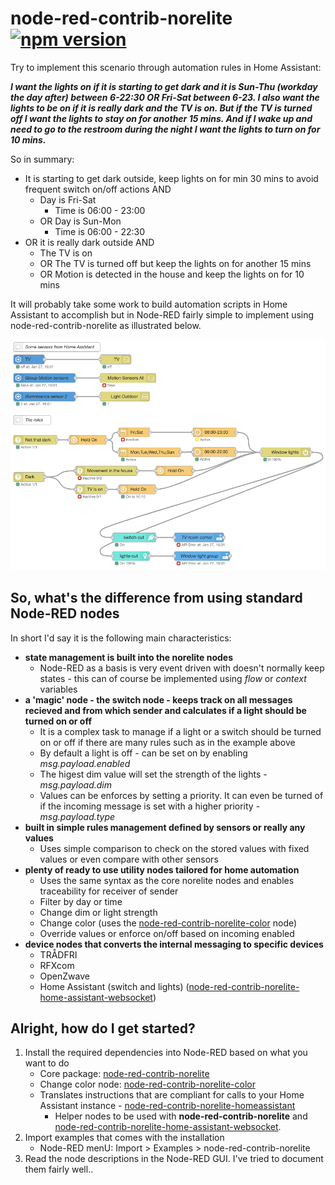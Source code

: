 # node-red-contrib-norelite [![npm version](https://badge.fury.io/js/node-red-contrib-norelite.svg)](https://badge.fury.io/js/node-red-contrib-norelite)

Try to implement this scenario through automation rules in Home Assistant:


**_I want the lights on if it is starting to get dark and it is Sun-Thu (workday the day after) between 6-22:30 OR Fri-Sat between 6-23. I also want the lights to be on if it is really dark and the TV is on. But if the TV is turned off I want the lights to stay on for another 15 mins. And if I wake up and need to go to the restroom during the night I want the lights to turn on for 10 mins._**

So in summary:
- It is starting to get dark outside, keep lights on for min 30 mins to avoid frequent switch on/off actions AND
    - Day is Fri-Sat
        - Time is 06:00 - 23:00
    - OR Day is Sun-Mon
        - Time is 06:00 - 22:30
- OR it is really dark outside AND
    - The TV is on
    - OR The TV is turned off but keep the lights on for another 15 mins
    - OR Motion is detected in the house and keep the lights on for 10 mins

It will probably take some work to build automation scripts in Home Assistant to accomplish but in Node-RED fairly simple to implement using node-red-contrib-norelite as illustrated below.

![Illustrative example](sample-scenario.png "Illustrative Example")

## So, what's the difference from using standard Node-RED nodes ##

In short I'd say it is the following main characteristics:
- **state management is built into the norelite nodes**
    - Node-RED as a basis is very event driven with doesn't normally keep states - this can of course be implemented using _flow_ or _context_ variables
- **a 'magic' node - the switch node - keeps track on all messages recieved and from which sender and calculates if a light should be turned on or off**
    - It is a complex task to manage if a light or a switch should be turned on or off if there are many rules such as in the example above
    - By default a light is off - can be set on by enabling _msg.payload.enabled_
    - The higest dim value will set the strength of the lights - _msg.payload.dim_
    - Values can be enforces by setting a priority. It can even be turned of if the incoming message is set with a higher priority - _msg.payload.type_
- **built in simple rules management defined by sensors or really any values**
    - Uses simple comparison to check on the stored values with fixed values or even compare with other sensors
- **plenty of ready to use utility nodes tailored for home automation**
    - Uses the same syntax as the core norelite nodes and enables traceability for receiver of sender
    - Filter by day or time
    - Change dim or light strength
    - Change color (uses the [node-red-contrib-norelite-color](https://www.npmjs.com/package/node-red-contrib-norelite-color) node)
    - Override values or enforce on/off based on incoming enabled
- **device nodes that converts the internal messaging to specific devices**
    - TRÅDFRI
    - RFXcom
    - OpenZwave
    - Home Assistant (switch and lights) ([node-red-contrib-norelite-home-assistant-websocket](https://www.npmjs.com/package/node-red-contrib-home-assistant-websocket))

## Alright, how do I get started? ##

1. Install the required dependencies into Node-RED based on what you want to do
    - Core package: [node-red-contrib-norelite](https://www.npmjs.com/package/node-red-contrib-norelite)
    - Change color node: [node-red-contrib-norelite-color](https://www.npmjs.com/package/node-red-contrib-norelite-color)
    - Translates instructions that are compliant for calls to your Home Assistant instance - [node-red-contrib-norelite-homeassistant](https://www.npmjs.com/package/node-red-contrib-norelite-homeassistant)
        - Helper nodes to be used with **node-red-contrib-norelite**  and [node-red-contrib-norelite-home-assistant-websocket](https://www.npmjs.com/package/node-red-contrib-home-assistant-websocket). 
2. Import examples that comes with the installation
    - Node-RED menU: Import > Examples > node-red-contrib-norelite
3. Read the node descriptions in the Node-RED GUI. I've tried to document them fairly well..